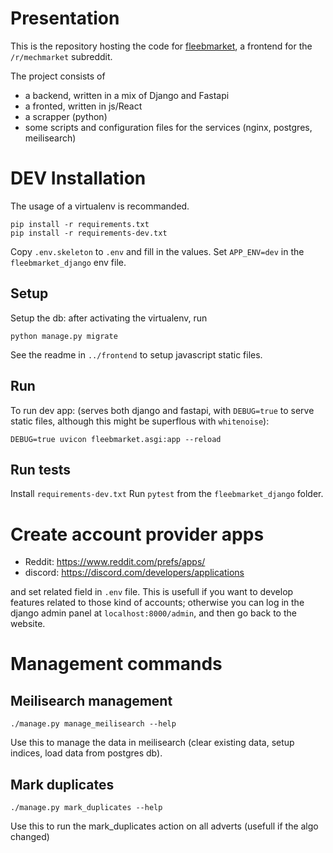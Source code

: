 # Presentation

This is the repository hosting the code for [fleebmarket](https://fleebmarket.mmill.eu), a frontend for the `/r/mechmarket` subreddit.

The project consists of
- a backend, written in a mix of Django and Fastapi
- a fronted, written in js/React
- a scrapper (python)
- some scripts and configuration files for the services (nginx, postgres, meilisearch)


# DEV Installation

The usage of a virtualenv is recommanded.
```
pip install -r requirements.txt
pip install -r requirements-dev.txt
```

Copy `.env.skeleton` to `.env` and fill in the values. Set `APP_ENV=dev` in the `fleebmarket_django` env file.


## Setup

Setup the db: after activating the virtualenv, run
```
python manage.py migrate
```

See the readme in `../frontend` to setup javascript static files.


## Run

To run dev app: (serves both django and fastapi, with `DEBUG=true` to serve static files, although this might be superflous with `whitenoise`):

```
DEBUG=true uvicon fleebmarket.asgi:app --reload
```

## Run tests

Install `requirements-dev.txt`
Run `pytest` from the `fleebmarket_django` folder.

# Create account provider apps

 * Reddit: https://www.reddit.com/prefs/apps/
 * discord: https://discord.com/developers/applications
 
and set related field in `.env` file. This is usefull if you want to develop features related to those kind of accounts; otherwise you can log in the django admin panel at `localhost:8000/admin`, and then go back to the website.

# Management commands
 
## Meilisearch management

`./manage.py manage_meilisearch --help`

Use this to manage the data in meilisearch (clear existing data, setup indices, load data from postgres db).

## Mark duplicates

`./manage.py mark_duplicates --help`

Use this to run the mark_duplicates action on all adverts (usefull if the algo changed)
